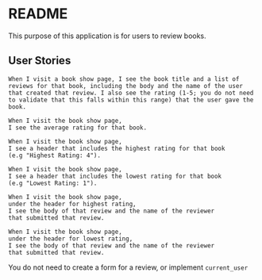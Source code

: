 # README

This purpose of this application is for users to review books.

## User Stories

```
When I visit a book show page, I see the book title and a list of reviews for that book, including the body and the name of the user that created that review. I also see the rating (1-5; you do not need to validate that this falls within this range) that the user gave the book.
```

```
When I visit the book show page,
I see the average rating for that book.
```

```
When I visit the book show page,
I see a header that includes the highest rating for that book
(e.g "Highest Rating: 4").
```

```
When I visit the book show page, 
I see a header that includes the lowest rating for that book 
(e.g "Lowest Rating: 1").
```

```
When I visit the book show page,
under the header for highest rating, 
I see the body of that review and the name of the reviewer 
that submitted that review.
```

```
When I visit the book show page,
under the header for lowest rating,
I see the body of that review and the name of the reviewer 
that submitted that review.
```

You do not need to create a form for a review, or implement `current_user`
